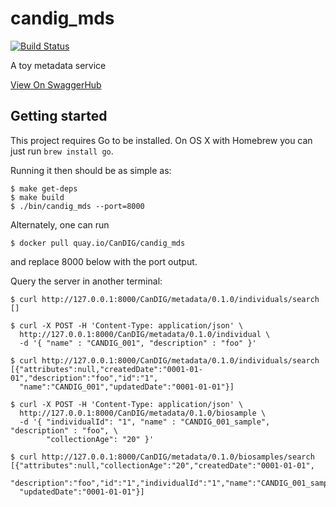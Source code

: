 # candig_mds

[![Build Status](https://travis-ci.org/CanDIG/candig_mds.svg?branch=master)](https://travis-ci.org/CanDIG/candig_mds)

A toy metadata service

[View On SwaggerHub](https://app.swaggerhub.com/apis/CanDIG/candig-metadata_api/0.1.0)

## Getting started

This project requires Go to be installed. On OS X with Homebrew you can just run `brew install go`.

Running it then should be as simple as:

```console
$ make get-deps
$ make build
$ ./bin/candig_mds --port=8000
```

Alternately, one can run

```console
$ docker pull quay.io/CanDIG/candig_mds
```
and replace 8000 below with the port output.

Query the server in another terminal:

```console
$ curl http://127.0.0.1:8000/CanDIG/metadata/0.1.0/individuals/search
[]

$ curl -X POST -H 'Content-Type: application/json' \
  http://127.0.0.1:8000/CanDIG/metadata/0.1.0/individual \
  -d '{ "name" : "CANDIG_001", "description" : "foo" }'

$ curl http://127.0.0.1:8000/CanDIG/metadata/0.1.0/individuals/search
[{"attributes":null,"createdDate":"0001-01-01","description":"foo","id":"1",
  "name":"CANDIG_001","updatedDate":"0001-01-01"}]

$ curl -X POST -H 'Content-Type: application/json' \
  http://127.0.0.1:8000/CanDIG/metadata/0.1.0/biosample \
  -d '{ "individualId": "1", "name" : "CANDIG_001_sample", "description" : "foo", \
        "collectionAge": "20" }'

$ curl http://127.0.0.1:8000/CanDIG/metadata/0.1.0/biosamples/search
[{"attributes":null,"collectionAge":"20","createdDate":"0001-01-01",
  "description":"foo","id":"1","individualId":"1","name":"CANDIG_001_sample",
  "updatedDate":"0001-01-01"}]
```
